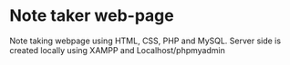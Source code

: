 # Note taker web-page
Note taking webpage using HTML, CSS, PHP and MySQL. 
Server side is created locally using XAMPP and Localhost/phpmyadmin
